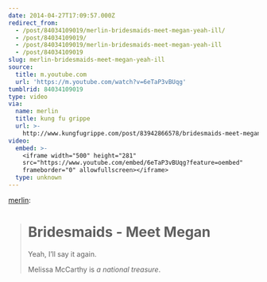 ```yaml
---
date: 2014-04-27T17:09:57.000Z
redirect_from:
  - /post/84034109019/merlin-bridesmaids-meet-megan-yeah-ill/
  - /post/84034109019/
  - /post/84034109019/merlin-bridesmaids-meet-megan-yeah-ill
  - /post/84034109019
slug: merlin-bridesmaids-meet-megan-yeah-ill
source:
  title: m.youtube.com
  url: 'https://m.youtube.com/watch?v=6eTaP3vBUqg'
tumblrid: 84034109019
type: video
via:
  name: merlin
  title: kung fu grippe
  url: >-
    http://www.kungfugrippe.com/post/83942866578/bridesmaids-meet-megan-yeah-ill-say-it
video:
  embed: >-
    <iframe width="500" height="281"
    src="https://www.youtube.com/embed/6eTaP3vBUqg?feature=oembed"
    frameborder="0" allowfullscreen></iframe>
  type: unknown
---
```

<p><a href="http://www.kungfugrippe.com/post/83942866578/bridesmaids-meet-megan-yeah-ill-say-it" class="tumblr_blog">merlin</a>:</p>

<blockquote><h1>Bridesmaids - Meet Megan</h1>

<p>Yeah, I’ll say it again.</p>

<p>Melissa McCarthy is <em>a national treasure</em>.</p></blockquote>
